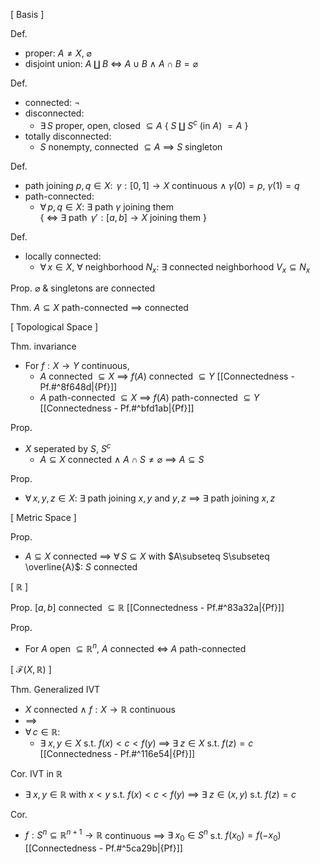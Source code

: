 
\[ Basis ]

Def.
- proper:  $A\neq X,\;\varnothing$
- disjoint union:  $A\amalg B$ $\iff$ $A\cup B$  $\land$  $A\cap B=\varnothing$

Def. 
- connected:  $\neg$
- disconnected:
	- $\exists\,S$ proper, open, closed $\subseteq A$  { $S\amalg S^c$ (in $A$) $=A$ }
- totally disconnected:
	- $S$ nonempty, connected $\subseteq A$ $\implies$ $S$ singleton

Def.
- path joining $p,\,q \in X$:  $\,\gamma:[0,\,1]\to X$  continuous  $\land$  $\gamma(0)=p$, $\gamma(1)=q$
- path-connected: 
	- $\forall\,p,\,q\in X$:  $\exists$ path $\gamma$ joining them  
	              { $\iff$ $\exists$ path $\,\gamma':[a,\,b]\to X$ joining them }

Def.
- locally connected:
	- $\forall\,x \in X$, $\forall$ neighborhood $N_{x}$:  $\exists$ connected neighborhood $V_{x}\subseteq N_{x}$

Prop. $\varnothing$ & singletons are connected

Thm. $A\subseteq X$ path-connected $\implies$ connected


\[ Topological Space ]

Thm. invariance
- For $f:X\to Y$ continuous,
	- $A$ connected $\subseteq X$ $\implies$ $f(A)$ connected $\subseteq Y$  [[Connectedness - Pf.#^8f648d|{Pf}]]
	- $A$ path-connected $\subseteq X$ $\implies$ $f(A)$ path-connected $\subseteq Y$  [[Connectedness - Pf.#^bfd1ab|{Pf}]]

Prop.
- $X$ seperated by $S$, $S^{c}$ 
	- $A\subseteq X$ connected  $\land$  $A\cap S\neq \varnothing$ $\implies$ $A\subseteq S$

Prop.
- $\forall\,x,\,y,\,z\in X$:  $\exists$ path joining $x,\,y$ and $y,\,z$ $\implies$  $\exists$ path joining $x,\,z$


\[ Metric Space ]

Prop.
- $A\subseteq X$ connected $\implies$ $\forall\,S\subseteq X$  with  $A\subseteq S\subseteq \overline{A}$:  $S$ connected 


\[ $\mathbb{R}$ ]

Prop. $[a,\,b]$ connected $\subseteq \mathbb{R}$  [[Connectedness - Pf.#^83a32a|{Pf}]]

Prop.
- For $A$ open $\subseteq \mathbb{R}^{n}$,  $A$ connected $\iff$ $A$ path-connected 


\[ $\mathcal{F}(X,\,\mathbb{R})$ ]

Thm. Generalized IVT
- $X$ connected  $\land$  $f:X\to\mathbb{R}$ continuous
- $\implies$
- $\forall\,c\in\mathbb{R}$:
	- $\exists\;x,\,y\in X$  s.t. $f(x)<c<f(y)$ $\implies$ $\exists\;z\in X$  s.t. $f(z)=c$  [[Connectedness - Pf.#^116e54|{Pf}]]

Cor. IVT in $\mathbb{R}$
- $\exists\;x,\,y\in \mathbb{R}$  with  $x<y$  s.t. $f(x)<c<f(y)$ $\implies$ $\exists\;z\in (x,\,y)$  s.t. $f(z)=c$

Cor.
- $f:S^n\subseteq\mathbb{R}^{n+1} \to\mathbb{R}$  continuous $\implies$ $\exists\;x_0\in S^n$  s.t. $f(x_0)=f(-x_0)$  [[Connectedness - Pf.#^5ca29b|{Pf}]]